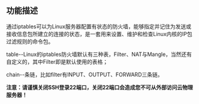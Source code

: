 ## 功能描述

通过iptables可以为Linux服务器配置有状态的防火墙，能够指定并记住为发送或接收信息包所建立的连接的状态，是一套用来设置、维护和检查Linux内核的IP包过滤规则的命令包。

table--Linux的iptables防火墙默认有三种表，Filter、NAT与Mangle，当然还有自定义的，其中Filter即是默认使用的表格；

chain--条链，比如filter有INPUT、OUTPUT、FORWARD三条链。

**注意：请谨慎关闭SSH登录22端口，关闭22端口会造成您不可从外部访问云物理服务器！**
